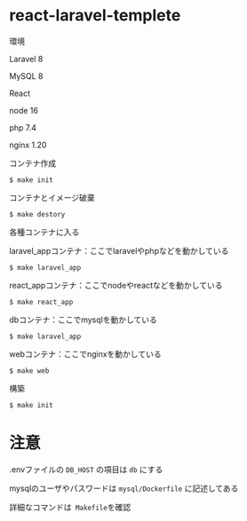 # react-laravel-templete

環境

Laravel 8

MySQL 8

React

node 16

php 7.4

nginx 1.20

コンテナ作成

```
$ make init
```

コンテナとイメージ破棄

```
$ make destory
```

各種コンテナに入る

laravel_appコンテナ：ここでlaravelやphpなどを動かしている
```
$ make laravel_app
```

react_appコンテナ：ここでnodeやreactなどを動かしている
```
$ make react_app
```
dbコンテナ：ここでmysqlを動かしている
```
$ make laravel_app
```

webコンテナ：ここでnginxを動かしている
```
$ make web
```

構築

```
$ make init
```

# 注意

.envファイルの ` DB_HOST ` の項目は ` db ` にする

mysqlのユーザやパスワードは ` mysql/Dockerfile ` に記述してある

詳細なコマンドは` Makefile`を確認